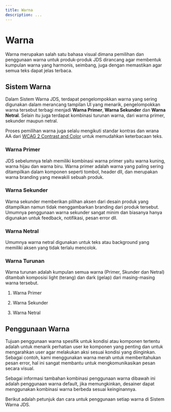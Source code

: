 ```yaml
---
title: Warna
description: ...
---
```


# Warna

Warna merupakan salah satu bahasa visual dimana pemilihan dan penggunaan warna untuk produk-produk JDS dirancang agar membentuk kumpulan warna yang harmonis, seimbang, juga dengan memastikan agar semua teks dapat jelas terbaca.

## Sistem Warna

Dalam Sistem Warna JDS, terdapat pengelompokkan warna yang sering digunakan dalam merancang tampilan UI yang menarik, pengelompokkan warna tersebut terbagi menjadi **Warna Primer**, **Warna Sekunder** dan **Warna Netral**. Selain itu juga terdapat kombinasi turunan warna, dari warna primer, sekunder maupun netral.

Proses pemilihan warna juga selalu mengikuti standar kontras dan wrana AA dari [WCAG 2 Contrast and Color](https://) untuk memudahkan keterbacaan teks.

### Warna Primer

JDS sebelumnya telah memiliki kombinasi warna primer yaitu warna kuning, warna hijau dan warna biru. Warna primer adalah warna yang paling sering ditampilkan dalam komponen seperti tombol, header dll, dan merupakan warna branding yang mewakili sebuah produk.

<div class="flex -mx-2">
  <div class="mx-2">
    <jds-card flat>
      <readability-test-by-variant
        color-name="Kuning"
        variant="600">
      </readability-test-by-variant>
    </jds-card>
  </div>
  <div class="mx-2">
    <jds-card flat>
      <readability-test-by-variant
        color-name="Hijau"
        variant="600">
      </readability-test-by-variant>
    </jds-card>
  </div>
  <div class="mx-2">
    <jds-card flat>
      <readability-test-by-variant
        color-name="Biru"
        variant="600">
      </readability-test-by-variant>
    </jds-card>
  </div>
</div>

### Warna Sekunder

Warna sekunder memberikan pilihan aksen dari desain produk yang ditampilkan namun tidak menggambarkan branding dari produk tersebut. Umumnya penggunaan warna sekunder sangat minim dan biasanya hanya digunakan untuk feedback, notifikasi, pesan error dll.

<div class="flex -mx-2">
  <div class="mx-2">
    <jds-card flat>
      <readability-test-by-variant
        color-name="Pink"
        variant="400">
      </readability-test-by-variant>
    </jds-card>
  </div>
  <div class="mx-2">
    <jds-card flat>
      <readability-test-by-variant
        color-name="Merah"
        variant="500">
      </readability-test-by-variant>
    </jds-card>
  </div>
  <div class="mx-2">
    <jds-card flat>
      <readability-test-by-variant
        color-name="Ungu"
        variant="400">
      </readability-test-by-variant>
    </jds-card>
  </div>
</div>

### Warna Netral

Umumnya warna netral digunakan untuk teks atau background yang memiliki aksen yang tidak terlalu mencolok.

<div class="flex -mx-2 mb-2">
  <div class="mx-2">
    <jds-card flat>
      <readability-test
        color-name="Hitam"
        hex="#000000"
        :test-result="{
          light: {
            14: true,
            16: true,
            21: true,
          },
          dark: {
            14: false,
            16: false,
            21: false,
          }
        }">
      </readability-test>
    </jds-card>
  </div>
  <div class="mx-2">
    <jds-card flat>
      <readability-test-by-variant
        color-name="Abu"
        variant="900">
      </readability-test-by-variant>
    </jds-card>
  </div>
  <div class="mx-2">
    <jds-card flat>
      <readability-test
        color-name="Putih"
        hex="#FFFFF"
        :test-result="{
          light: {
            14: false,
            16: false,
            21: false,
          },
          dark: {
            14: true,
            16: true,
            21: true,
          }
        }">
      </readability-test>
    </jds-card>
  </div>
</div>

<div class="flex -mx-2">
  <div class="mx-2">
    <jds-card flat>
      <readability-test-by-variant
        color-name="AbuBiru"
        variant="900">
      </readability-test-by-variant>
    </jds-card>
  </div>
</div>


### Warna Turunan

Warna turunan adalah kumpulan semua warna (Primer, Skunder dan Netral) ditambah komposisi light (terang) dan dark (gelap) dari masing-masing warna tersebut. 

1. Warna Primer

<div class="flex items-center -mx-2 mb-4">
  <div class="mx-2">
    <jds-card flat>
      <readability-test-by-variant
        color-name="Kuning"
        variant="600">
      </readability-test-by-variant>
    </jds-card>
  </div>
  <color-palette-list-by-color-name
    class="mx-2"
    color-name="Kuning">
  </color-palette-list-by-color-name>
</div>

<div class="flex items-center -mx-2 mb-4">
  <div class="mx-2">
    <jds-card flat>
      <readability-test-by-variant
        color-name="Hijau"
        variant="600">
      </readability-test-by-variant>
    </jds-card>
  </div>
  <color-palette-list-by-color-name
    class="mx-2"
    color-name="Hijau">
  </color-palette-list-by-color-name>
</div>

<div class="flex items-center -mx-2 mb-4">
  <div class="mx-2">
    <jds-card flat>
      <readability-test-by-variant
        color-name="Biru"
        variant="600">
      </readability-test-by-variant>
    </jds-card>
  </div>
  <color-palette-list-by-color-name
    class="mx-2"
    color-name="Biru">
  </color-palette-list-by-color-name>
</div>

2. Warna Sekunder

<div class="flex items-center -mx-2 mb-4">
  <div class="mx-2">
    <jds-card flat>
      <readability-test-by-variant
        color-name="Pink"
        variant="400">
      </readability-test-by-variant>
    </jds-card>
  </div>
  <color-palette-list-by-color-name
    class="mx-2"
    color-name="Pink">
  </color-palette-list-by-color-name>
</div>

<div class="flex items-center -mx-2 mb-4">
  <div class="mx-2">
    <jds-card flat>
      <readability-test-by-variant
        color-name="Merah"
        variant="500">
      </readability-test-by-variant>
    </jds-card>
  </div>
  <color-palette-list-by-color-name
    class="mx-2"
    color-name="Merah">
  </color-palette-list-by-color-name>
</div>

<div class="flex items-center -mx-2 mb-4">
  <div class="mx-2">
    <jds-card flat>
      <readability-test-by-variant
        color-name="Ungu"
        variant="400">
      </readability-test-by-variant>
    </jds-card>
  </div>
  <color-palette-list-by-color-name
    class="mx-2"
    color-name="Ungu">
  </color-palette-list-by-color-name>
</div>

3. Warna Netral

<div class="flex items-center -mx-2 mb-4">
  <div class="mx-2">
    <jds-card flat>
      <readability-test-by-variant
        color-name="Abu"
        variant="900">
      </readability-test-by-variant>
    </jds-card>
  </div>
  <color-palette-list-by-color-name
    class="mx-2"
    color-name="Abu">
  </color-palette-list-by-color-name>
</div>

<div class="flex items-center -mx-2 mb-4">
  <div class="mx-2">
    <jds-card flat>
      <readability-test-by-variant
        color-name="AbuBiru"
        variant="900">
      </readability-test-by-variant>
    </jds-card>
  </div>
  <color-palette-list-by-color-name
    class="mx-2"
    color-name="AbuBiru">
  </color-palette-list-by-color-name>
</div>

## Penggunaan Warna
Tujuan penggunaan warna spesifik untuk kondisi atau komponen tertentu adalah untuk menarik perhatian user ke komponen yang penting dan untuk mengarahkan user agar melakukan aksi sesuai kondisi yang diinginkan. Sebagai contoh, kami menggunakan warna merah untuk memberitahukan pesan error, hal ini sangat membantu untuk mengkomunikasikan pesan secara visual.

Sebagai informasi tambahan kombinasi penggunaan warna dibawah ini adalah penggunaan warna default, jika memungkinkan, desainer dapat menggunakan kombinasi warna berbeda sesuai keinginannya.

Berikut adalah petunjuk dan cara untuk penggunaan setiap warna di Sistem Warna JDS. 